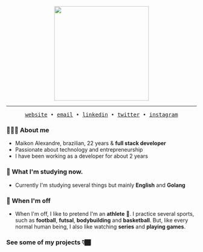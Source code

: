 <div align="center">
  <img  width="250" src="https://github.com/maikonalexandre/maikonalexandre/assets/86725282/c5bbb2d9-914b-4625-9c0e-e6fa6f507502" />
</div>
<hr>
<!-- <div align="center">
  <p>Hello world! I'm Maikon Alexandre a brazilian front end developer!</p>
</div> -->
<div align="center">
  <samp>
    <a target="_blank" href='https://maikonalexandre.com.br/'>website</a> •
    <a target="_blank" href='mailto:maikonalexandre574@gmail.com'>email</a> •
    <a target="_blank" href='https://www.linkedin.com/in/maikon-alexandre'>linkedin</a> •
    <a target="_blank" href='https://twitter.com/maikonalx'>twitter</a> •
    <a target="_blank" href='https://www.instagram.com/maikon.alx/'>instagram</a>
  </samp>
</div>

### 🙂🇧🇷 About me
- Maikon Alexandre, brazilian, 22 years & **full stack developer**
- Passionate about technology and entrepreneurship
- I have been working as a developer for about 2 years

### 📝 What I'm studying now.
- Currently I'm studying several things but mainly **English** and **Golang**

### 🚫 When I'm off
- When I'm off, I like to pretend I'm an **athlete** 💪. I practice several sports, such as **football**, **futsal**, **bodybuilding** and **basketball**. But, like every normal human being, I also like watching **series** and **playing games**.

### See some of my projects 👇🏾





